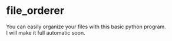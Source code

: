 # file_orderer
You can easily organize your files with this basic python program. 
<br>
I will make it full automatic soon.
